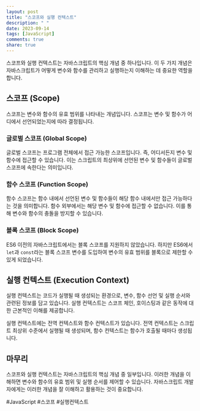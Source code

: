 ```yaml
---
layout: post
title: "스코프와 실행 컨텍스트"
description: " "
date: 2023-09-14
tags: [JavaScript]
comments: true
share: true
---
```


스코프와 실행 컨텍스트는 자바스크립트의 핵심 개념 중 하나입니다. 이 두 가지 개념은 자바스크립트가 어떻게 변수와 함수를 관리하고 실행하는지 이해하는 데 중요한 역할을 합니다.

## 스코프 (Scope)

스코프는 변수와 함수의 유효 범위를 나타내는 개념입니다. 스코프는 변수 및 함수가 어디에서 선언되었는지에 따라 결정됩니다. 

### 글로벌 스코프 (Global Scope)

글로벌 스코프는 프로그램 전체에서 접근 가능한 스코프입니다. 즉, 어디서든지 변수 및 함수에 접근할 수 있습니다. 이는 스크립트의 최상위에 선언된 변수 및 함수들이 글로벌 스코프에 속한다는 의미입니다.

### 함수 스코프 (Function Scope)

함수 스코프는 함수 내에서 선언된 변수 및 함수들이 해당 함수 내에서만 접근 가능하다는 것을 의미합니다. 함수 외부에서는 해당 변수 및 함수에 접근할 수 없습니다. 이를 통해 변수와 함수의 충돌을 방지할 수 있습니다.

### 블록 스코프 (Block Scope)

ES6 이전의 자바스크립트에서는 블록 스코프를 지원하지 않았습니다. 하지만 ES6에서 `let`과 `const`라는 블록 스코프 변수를 도입하여 변수의 유효 범위를 블록으로 제한할 수 있게 되었습니다.

## 실행 컨텍스트 (Execution Context)

실행 컨텍스트는 코드가 실행될 때 생성되는 환경으로, 변수, 함수 선언 및 실행 순서와 관련된 정보를 담고 있습니다. 실행 컨텍스트는 스코프 체인, 호이스팅과 같은 동작에 대한 근본적인 이해를 제공합니다.

실행 컨텍스트에는 전역 컨텍스트와 함수 컨텍스트가 있습니다. 전역 컨텍스트는 스크립트 최상위 수준에서 실행될 때 생성되며, 함수 컨텍스트는 함수가 호출될 때마다 생성됩니다.

## 마무리

스코프와 실행 컨텍스트는 자바스크립트의 핵심 개념 중 일부입니다. 이러한 개념을 이해하면 변수와 함수의 유효 범위 및 실행 순서를 제어할 수 있습니다. 자바스크립트 개발자에게는 이러한 개념을 잘 이해하고 활용하는 것이 중요합니다.

#JavaScript #스코프 #실행컨텍스트